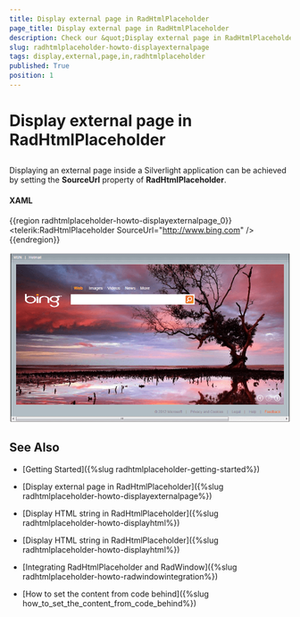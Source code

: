 ```yaml
---
title: Display external page in RadHtmlPlaceholder
page_title: Display external page in RadHtmlPlaceholder
description: Check our &quot;Display external page in RadHtmlPlaceholder&quot; documentation article for the RadHtmlPlaceholder WPF control.
slug: radhtmlplaceholder-howto-displayexternalpage
tags: display,external,page,in,radhtmlplaceholder
published: True
position: 1
---
```


# Display external page in RadHtmlPlaceholder



## 

Displaying an external page inside a Silverlight application can be achieved by setting the __SourceUrl__ property of __RadHtmlPlaceholder__.
		

#### __XAML__

{{region radhtmlplaceholder-howto-displayexternalpage_0}}
	<UserControl x:Class="RadHtmlPlaceholderDemo.Page" 
	             xmlns="http://schemas.microsoft.com/winfx/2006/xaml/presentation"
	             xmlns:x="http://schemas.microsoft.com/winfx/2006/xaml"
	             xmlns:telerik="http://schemas.telerik.com/2008/xaml/presentation"
	             Width="700"
	             Height="480">
	    <Grid x:Name="LayoutRoot" Background="White">
	        <Border BorderBrush="Black" BorderThickness="1">
	            <telerik:RadHtmlPlaceholder SourceUrl="http://www.bing.com" />
	        </Border>
	    </Grid>
	</UserControl>
{{endregion}}





![htmlplaceholder-getting-started](images/htmlplaceholder-getting-started.png)

## See Also

 * [Getting Started]({%slug radhtmlplaceholder-getting-started%})

 * [Display external page in RadHtmlPlaceholder]({%slug radhtmlplaceholder-howto-displayexternalpage%})

 * [Display HTML string in RadHtmlPlaceholder]({%slug radhtmlplaceholder-howto-displayhtml%})

 * [Display HTML string in RadHtmlPlaceholder]({%slug radhtmlplaceholder-howto-displayhtml%})

 * [Integrating RadHtmlPlaceholder and RadWindow]({%slug radhtmlplaceholder-howto-radwindowintegration%})

 * [How to set the content from code behind]({%slug how_to_set_the_content_from_code_behind%})
